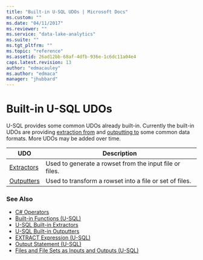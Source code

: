 ```yaml
---
title: "Built-in U-SQL UDOs | Microsoft Docs"
ms.custom: ""
ms.date: "04/11/2017"
ms.reviewer: ""
ms.service: "data-lake-analytics"
ms.suite: ""
ms.tgt_pltfrm: ""
ms.topic: "reference"
ms.assetid: 26ad12bb-68af-4dfb-936e-1c6dc11a04e4
caps.latest.revision: 13
author: "edmacauley"
ms.author: "edmaca"
manager: "jhubbard"
---
```

# Built-in U-SQL UDOs
U-SQL provides some common UDOs already built-in. Currently the built-in UDOs are providing [extraction from](u-sql-built-in-extractors.md) and [outputting to](u-sql-built-in-outputters.md) some common data formats. More UDOs may be added over time.  

|UDO  |Description|
|----|--|
|[Extractors](u-sql-built-in-extractors.md)|Used to generate a rowset from the input file or files.|
|[Outputters](u-sql-built-in-outputters.md) |Used to transform a rowset into a file or set of files.|
  
### See Also 
* [C# Operators](https://msdn.microsoft.com/library/6a71f45d.aspx)   
* [Built-in Functions (U-SQL)](built-in-functions-u-sql.md)  
* [U-SQL Built-in Extractors](u-sql-built-in-extractors.md)  
* [U-SQL Built-in Outputters](u-sql-built-in-outputters.md)  
* [EXTRACT Expression (U-SQL)](extract-expression-u-sql.md)
* [Output Statement (U-SQL)](output-statement-u-sql.md)
* [Files and File Sets as Inputs and Outputs (U-SQL)](files-and-file-sets-as-inputs-and-outputs-u-sql.md)




